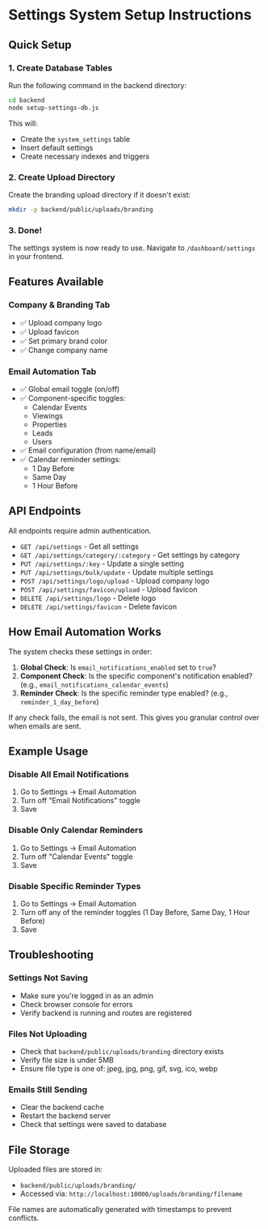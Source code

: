 # Settings System Setup Instructions

## Quick Setup

### 1. Create Database Tables
Run the following command in the backend directory:

```bash
cd backend
node setup-settings-db.js
```

This will:
- Create the `system_settings` table
- Insert default settings
- Create necessary indexes and triggers

### 2. Create Upload Directory
Create the branding upload directory if it doesn't exist:

```bash
mkdir -p backend/public/uploads/branding
```

### 3. Done!
The settings system is now ready to use. Navigate to `/dashboard/settings` in your frontend.

## Features Available

### Company & Branding Tab
- ✅ Upload company logo
- ✅ Upload favicon
- ✅ Set primary brand color
- ✅ Change company name

### Email Automation Tab
- ✅ Global email toggle (on/off)
- ✅ Component-specific toggles:
  - Calendar Events
  - Viewings
  - Properties
  - Leads
  - Users
- ✅ Email configuration (from name/email)
- ✅ Calendar reminder settings:
  - 1 Day Before
  - Same Day
  - 1 Hour Before

## API Endpoints

All endpoints require admin authentication.

- `GET /api/settings` - Get all settings
- `GET /api/settings/category/:category` - Get settings by category
- `PUT /api/settings/:key` - Update a single setting
- `PUT /api/settings/bulk/update` - Update multiple settings
- `POST /api/settings/logo/upload` - Upload company logo
- `POST /api/settings/favicon/upload` - Upload favicon
- `DELETE /api/settings/logo` - Delete logo
- `DELETE /api/settings/favicon` - Delete favicon

## How Email Automation Works

The system checks these settings in order:

1. **Global Check**: Is `email_notifications_enabled` set to `true`?
2. **Component Check**: Is the specific component's notification enabled? (e.g., `email_notifications_calendar_events`)
3. **Reminder Check**: Is the specific reminder type enabled? (e.g., `reminder_1_day_before`)

If any check fails, the email is not sent. This gives you granular control over when emails are sent.

## Example Usage

### Disable All Email Notifications
1. Go to Settings → Email Automation
2. Turn off "Email Notifications" toggle
3. Save

### Disable Only Calendar Reminders
1. Go to Settings → Email Automation
2. Turn off "Calendar Events" toggle
3. Save

### Disable Specific Reminder Types
1. Go to Settings → Email Automation
2. Turn off any of the reminder toggles (1 Day Before, Same Day, 1 Hour Before)
3. Save

## Troubleshooting

### Settings Not Saving
- Make sure you're logged in as an admin
- Check browser console for errors
- Verify backend is running and routes are registered

### Files Not Uploading
- Check that `backend/public/uploads/branding` directory exists
- Verify file size is under 5MB
- Ensure file type is one of: jpeg, jpg, png, gif, svg, ico, webp

### Emails Still Sending
- Clear the backend cache
- Restart the backend server
- Check that settings were saved to database

## File Storage

Uploaded files are stored in:
- `backend/public/uploads/branding/`
- Accessed via: `http://localhost:10000/uploads/branding/filename`

File names are automatically generated with timestamps to prevent conflicts.
